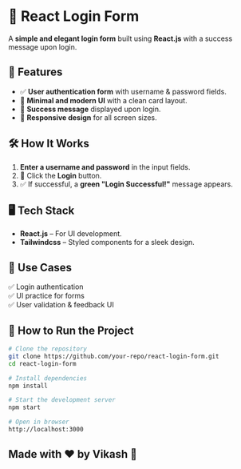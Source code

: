 # 🔐 React Login Form  

A **simple and elegant login form** built using **React.js** with a success message upon login.  

## 🚀 Features  
- ✅ **User authentication form** with username & password fields.  
- 🎨 **Minimal and modern UI** with a clean card layout.  
- 🎉 **Success message** displayed upon login.  
- 📱 **Responsive design** for all screen sizes.  

## 🛠️ How It Works  
1. **Enter a username and password** in the input fields.  
2. 🔵 Click the **Login** button.  
3. ✅ If successful, a **green "Login Successful!"** message appears.  


## 🖥️ Tech Stack  
- **React.js** – For UI development.  
- **Tailwindcss** – Styled components for a sleek design.  

## 📌 Use Cases  
✅ Login authentication  
✅ UI practice for forms  
✅ User validation & feedback UI  

## 🚀 How to Run the Project  
```sh
# Clone the repository
git clone https://github.com/your-repo/react-login-form.git
cd react-login-form

# Install dependencies
npm install

# Start the development server
npm start

# Open in browser
http://localhost:3000
```

## Made with ❤️ by Vikash 🚀
